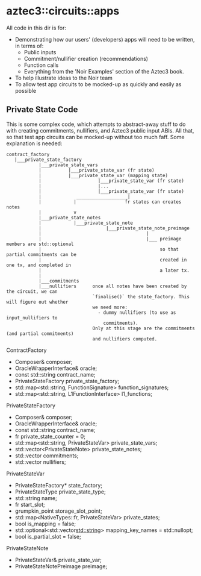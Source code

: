 # aztec3::circuits::apps

All code in this dir is for:
- Demonstrating how our users' (developers) apps will need to be written, in terms of:
    - Public inputs
    - Commitment/nullifier creation (recommendations)
    - Function calls
    - Everything from the 'Noir Examples' section of the Aztec3 book.
- To help illustrate ideas to the Noir team
- To allow test app circuits to be mocked-up as quickly and easily as possible

## Private State Code

This is some complex code, which attempts to abstract-away stuff to do with creating commitments, nullifiers, and Aztec3 public input ABIs. All that, so that test app circuits can be mocked-up without too much faff. Some explanation is needed:

```
contract_factory
   |___private_state_factory 
            |___private_state_vars
            |          |___private_state_var (fr state)
            |          |___private_state_var (mapping state)
            |                     |___private_state_var (fr state)
            |                     |...
            |                     |___private_state_var (fr state)
            |             ___________________|
            |            |                  fr states can creates notes
            |            v
            |___private_state_notes
            |            |___private_state_note
            |                        |___private_state_note_preimage
            |                                       |
            |                                       |___ preimage members are std::optional
            |                                            so that partial commitments can be
            |                                            created in one tx, and completed in
            |                                            a later tx.
            |
            |___commitments
            |___nullifiers      once all notes have been created by the circuit, we can
                                `finalise()` the state_factory. This will figure out whether
                                we need more:
                                  - dummy nullifiers (to use as input_nullifiers to
                                    commitments).
                                Only at this stage are the commitments (and partial commitments)
                                and nullifiers computed.
```

ContractFactory<Composer>
- Composer& composer;
- OracleWrapperInterface<Composer>& oracle;
- const std::string contract_name;
- PrivateStateFactory<Composer> private_state_factory;
- std::map<std::string, FunctionSignature<CT>> function_signatures;
- std::map<std::string, L1FunctionInterface<Composer>> l1_functions;

PrivateStateFactory<Composer>
- Composer& composer;
- OracleWrapperInterface<Composer>& oracle;
- const std::string contract_name;
- fr private_state_counter = 0;
- std::map<std::string, PrivateStateVar<Composer>> private_state_vars;
- std::vector<PrivateStateNote<Composer>> private_state_notes;
- std::vector<fr> commitments;
- std::vector<fr> nullifiers;

PrivateStateVar<Composer>
- PrivateStateFactory<Composer>* state_factory;
- PrivateStateType private_state_type;
- std::string name;
- fr start_slot;
- grumpkin_point storage_slot_point;
- std::map<NativeTypes::fr, PrivateStateVar<Composer>> private_states;
- bool is_mapping = false;
- std::optional<std::vector<std::string>> mapping_key_names = std::nullopt;
- bool is_partial_slot = false;

PrivateStateNote<Composer>
- PrivateStateVar<Composer>& private_state_var;
- PrivateStateNotePreimage<CT> preimage;